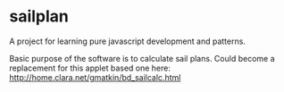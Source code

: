 # sailplan

A project for learning pure javascript development and patterns.

Basic purpose of the software is to calculate sail plans. 
Could become a replacement for this applet based one here: 
http://home.clara.net/gmatkin/bd_sailcalc.html
